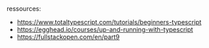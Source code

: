 ressources:

- https://www.totaltypescript.com/tutorials/beginners-typescript
- https://egghead.io/courses/up-and-running-with-typescript
- https://fullstackopen.com/en/part9
